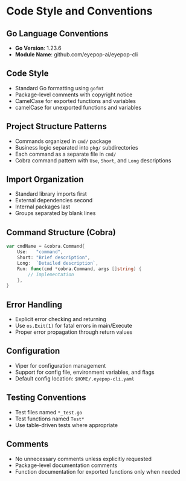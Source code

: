 # Code Style and Conventions

## Go Language Conventions
- **Go Version**: 1.23.6
- **Module Name**: github.com/eyepop-ai/eyepop-cli

## Code Style
- Standard Go formatting using `gofmt`
- Package-level comments with copyright notice
- CamelCase for exported functions and variables
- camelCase for unexported functions and variables

## Project Structure Patterns
- Commands organized in `cmd/` package
- Business logic separated into `pkg/` subdirectories
- Each command as a separate file in `cmd/`
- Cobra command pattern with `Use`, `Short`, and `Long` descriptions

## Import Organization
- Standard library imports first
- External dependencies second
- Internal packages last
- Groups separated by blank lines

## Command Structure (Cobra)
```go
var cmdName = &cobra.Command{
    Use:   "command",
    Short: "Brief description",
    Long:  `Detailed description`,
    Run: func(cmd *cobra.Command, args []string) {
        // Implementation
    },
}
```

## Error Handling
- Explicit error checking and returning
- Use `os.Exit(1)` for fatal errors in main/Execute
- Proper error propagation through return values

## Configuration
- Viper for configuration management
- Support for config file, environment variables, and flags
- Default config location: `$HOME/.eyepop-cli.yaml`

## Testing Conventions
- Test files named `*_test.go`
- Test functions named `Test*`
- Use table-driven tests where appropriate

## Comments
- No unnecessary comments unless explicitly requested
- Package-level documentation comments
- Function documentation for exported functions only when needed